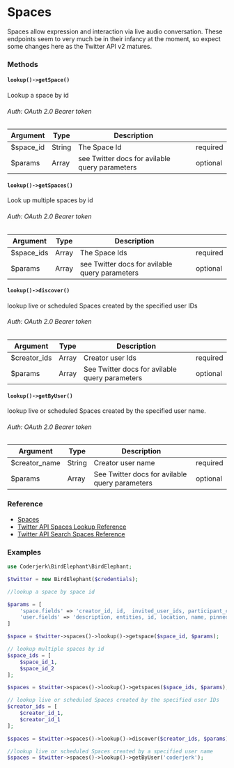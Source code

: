 # Spaces

Spaces allow expression and interaction via live audio conversation. These endpoints seem to very much be in their infancy at the moment, so expect some changes here as the Twitter API v2 matures.

### Methods

#### `lookup()->getSpace()`
Lookup a space by id
###### Auth: OAuth 2.0 Bearer token
| Argument  | Type   | Description                                    |          |
|-----------|--------|------------------------------------------------|----------|
| $space_id | String | The Space Id                                   | required |
| $params   | Array  | see Twitter docs for avilable query parameters | optional |

#### `lookup()->getSpaces()`
Look up multiple spaces by id
###### Auth: OAuth 2.0 Bearer token
| Argument   | Type  | Description                                    |          |
|------------|-------|------------------------------------------------|----------|
| $space_ids | Array | The Space Ids                                  | required |
| $params    | Array | see Twitter docs for avilable query parameters | optional |


#### `lookup()->discover()`
lookup live or scheduled Spaces created by the specified user IDs
###### Auth: OAuth 2.0 Bearer token
| Argument     | Type  | Description                                    |          |
|--------------|-------|------------------------------------------------|----------|
| $creator_ids | Array | Creator user Ids                               | required |
| $params      | Array | See Twitter docs for avilable query parameters | optional |

#### `lookup()->getByUser()`
lookup live or scheduled Spaces created by the specified user name.
###### Auth: OAuth 2.0 Bearer token
| Argument      | Type   | Description                                    |          |
|---------------|--------|------------------------------------------------|----------|
| $creator_name | String | Creator user name                              | required |
| $params       | Array  | See Twitter docs for avilable query parameters | optional |

### Reference
- [Spaces](https://developer.twitter.com/en/docs/twitter-api/spaces/overview)
- [Twitter API Spaces Lookup Reference](https://developer.twitter.com/en/docs/twitter-api/spaces/lookup/api-reference)
- [Twitter API Search Spaces Reference](https://developer.twitter.com/en/docs/twitter-api/spaces/search/api-reference/get-spaces-search)


### Examples

```php
use Coderjerk\BirdElephant\BirdElephant;

$twitter = new BirdElephant($credentials);

//lookup a space by space id

$params = [
    'space.fields' => 'creator_id, id,  invited_user_ids, participant_count, speaker_ids',
    'user.fields' => 'description, entities, id, location, name, pinned_tweet_id, profile_image_url'
]

$space = $twitter->spaces()->lookup()->getspace($space_id, $params);

// lookup multiple spaces by id
$space_ids = [
    $space_id_1,
    $space_id_2
];

$spaces = $twitter->spaces()->lookup()->getspaces($space_ids, $params);

// lookup live or scheduled Spaces created by the specified user IDs
$creator_ids = [
    $creator_id_1,
    $creator_id_1
];

$spaces = $twitter->spaces()->lookup()->discover($creator_ids, $params);

//lookup live or scheduled Spaces created by a specified user name
$spaces = $twitter->spaces()->lookup()->getByUser('coderjerk');
```

